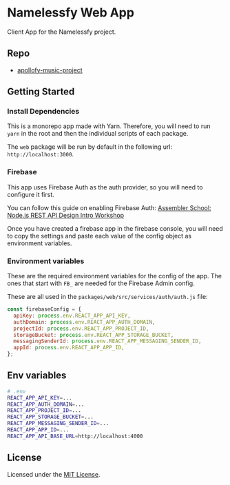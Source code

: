 # Namelessfy Web App

Client App for the Namelessfy project.

## Repo

- [apollofy-music-project](https://github.com/namelessfy/namelessfy-app)

## Getting Started

### Install Dependencies

This is a monorepo app made with Yarn. Therefore, you will need to run `yarn` in
the root and then the individual scripts of each package.

The `web` package will be run by default in the following url:
`http://localhost:3000`.

### Firebase

This app uses Firebase Auth as the auth provider, so you will need to configure
it first.

You can follow this guide on enabling Firebase Auth:
[Assembler School: Node.js REST API Design Intro Workshop](https://github.com/assembler-school/nodejs-rest-api-design-intro-workshop/tree/05-firebase-auth-testing#firebase-auth-1)

Once you have created a firebase app in the firebase console, you will need to
copy the settings and paste each value of the config object as environment
variables.

### Environment variables

These are the required environment variables for the config of the app. The ones
that start with `FB_` are needed for the Firebase Admin config.

These are all used in the `packages/web/src/services/auth/auth.js` file:

```js
const firebaseConfig = {
  apiKey: process.env.REACT_APP_API_KEY,
  authDomain: process.env.REACT_APP_AUTH_DOMAIN,
  projectId: process.env.REACT_APP_PROJECT_ID,
  storageBucket: process.env.REACT_APP_STORAGE_BUCKET,
  messagingSenderId: process.env.REACT_APP_MESSAGING_SENDER_ID,
  appId: process.env.REACT_APP_APP_ID,
};
```

## Env variables

```bash
# .env
REACT_APP_API_KEY=...
REACT_APP_AUTH_DOMAIN=...
REACT_APP_PROJECT_ID=...
REACT_APP_STORAGE_BUCKET=...
REACT_APP_MESSAGING_SENDER_ID=...
REACT_APP_APP_ID=...
REACT_APP_API_BASE_URL=http://localhost:4000
```

## License

Licensed under the [MIT License](./LICENSE).
